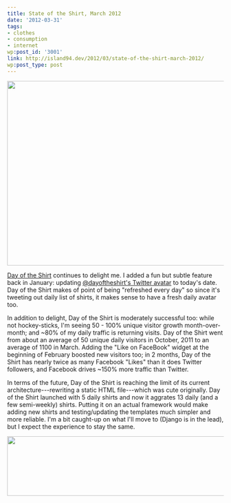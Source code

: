 ```yaml
---
title: State of the Shirt, March 2012
date: '2012-03-31'
tags:
- clothes
- consumption
- internet
wp:post_id: '3001'
link: http://island94.dev/2012/03/state-of-the-shirt-march-2012/
wp:post_type: post
---
```


<p style="text-align: center;"><a href="http://dayoftheshirt.com"><img class="aligncenter size-medium wp-image-3003" title="State of the Shirt " src="http://www.island94.org/wp-content/uploads/2012/03/dayoftheshirt-cal-600x428.png" alt="" width="600" height="428" /></a></p>
<a href="http://dayoftheshirt.com">Day of the Shirt</a> continues to delight me. I added a fun but subtle feature back in January: updating <a href="http://twitter.com/dayoftheshirt">@dayoftheshirt's Twitter avatar</a> to today's date. Day of the Shirt makes of point of being "refreshed every day" so since it's tweeting out daily list of shirts, it makes sense to have a fresh daily avatar too.

In addition to delight, Day of the Shirt is moderately successful too: while not hockey-sticks, I'm seeing 50 - 100% unique visitor growth month-over-month; and ~80% of my daily traffic is returning visits. Day of the Shirt went from about an average of 50 unique daily visitors in October, 2011 to an average of 1100 in March. Adding the "Like on FaceBook" widget at the beginning of February boosted new visitors too; in 2 months, Day of the Shirt has nearly twice as many Facebook "Likes" than it does Twitter followers, and Facebook drives ~150% more traffic than Twitter.

In terms of the future, Day of the Shirt is reaching the limit of its current architecture---rewriting a static HTML file---which was cute originally. Day of the Shirt launched with 5 daily shirts and now it aggrates 13 daily (and a few semi-weekly) shirts. Putting it on an actual framework would make adding new shirts and testing/updating the templates much simpler and more reliable. I'm a bit caught-up on what I'll move to (Django is in the lead), but I expect the experience to stay the same.

<img class="aligncenter size-medium wp-image-3004" title="dayoftheshirt-Twitter" src="http://www.island94.org/wp-content/uploads/2012/03/dayoftheshirt-Twitter-600x138.png" alt="" width="600" height="138" />
